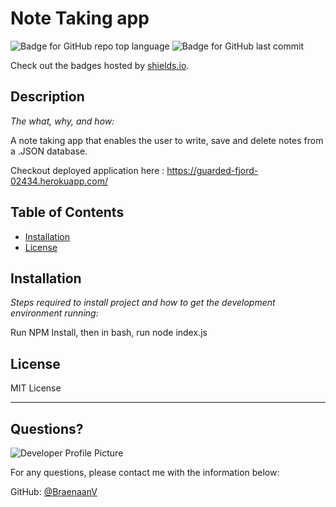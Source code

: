 # Note Taking app

  ![Badge for GitHub repo top language](https://img.shields.io/github/languages/top/BraenaanV/note-taker?style=flat&logo=appveyor) ![Badge for GitHub last commit](https://img.shields.io/github/last-commit/BraenaanV/note-taker?style=flat&logo=appveyor)
  
  Check out the badges hosted by [shields.io](https://shields.io/).
  
  
  ## Description 
  
  *The what, why, and how:* 
  
  A note taking app that enables the user to write, save and delete notes from a .JSON database.
  
  Checkout deployed application here : https://guarded-fjord-02434.herokuapp.com/

  ## Table of Contents
  * [Installation](#installation)
  * [License](#license)
  
  ## Installation
  
  *Steps required to install project and how to get the development environment running:*
  
  Run NPM Install, then in bash, run node index.js
  
  ## License
  
  MIT License
  
  ---
  
  ## Questions?
  
  ![Developer Profile Picture](https://avatars2.githubusercontent.com/u/68749081?v=4) 
  
  For any questions, please contact me with the information below:
 
  GitHub: [@BraenaanV](https://api.github.com/users/BraenaanV)
  
